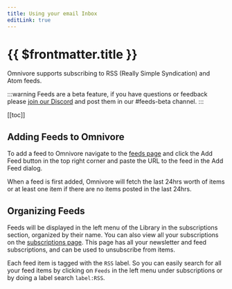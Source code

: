 ```yaml
---
title: Using your email Inbox
editLink: true
---
```


# {{ $frontmatter.title }}

Omnivore supports subscribing to RSS (Really Simple Syndication) and Atom feeds.

:::warning
Feeds are a beta feature, if you have questions or feedback please [join our Discord](https://discord.gg/h2z5rppzz9) and post them in our #feeds-beta channel.
:::

[[toc]]

## Adding Feeds to Omnivore

To add a feed to Omnivore navigate to the [feeds page](https://omnivore.app/settings/feeds) and click the Add Feed button in the top right corner and paste the URL to the feed in the Add Feed dialog.

When a feed is first added, Omnivore will fetch the last 24hrs worth of items or at least one item if there are no items posted in the last 24hrs.

## Organizing Feeds

Feeds will be displayed in the left menu of the Library in the subscriptions section, organized by their name. You can also view all your subscriptions on the [subscriptions page](https://omnivore.app/settings/subscriptions). This page has all your newsletter and feed subscriptions, and can be used to unsubscribe from items.

Each feed item is tagged with the `RSS` label. So you can easily search for all your feed items by clicking on `Feeds` in the left menu under subscriptions or by doing a label search `label:RSS`.
